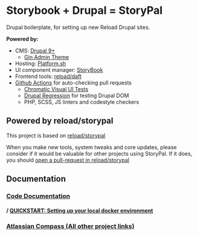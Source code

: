 # Storybook + Drupal = StoryPal

Drupal boilerplate, for setting up new Reload Drupal sites.

**Powered by:**

- CMS: [Drupal 9+](https://drupal.org)
  - [Gin Admin Theme](https://www.drupal.org/project/gin)
- Hosting: [Platform.sh](https://platform.sh)
- UI component manager: [StoryBook](https://storybook.js.org/)
- Frontend tools: [reload/daft](https://github.com/reload/daft)
- [Github Actions](./github/workflows) for auto-checking pull requests
  - [Chromatic Visual UI Tests](https://www.chromatic.com/)
  - [Drupal Regression](https://github.com/reload/action-drupal-regression) for testing Drupal DOM
  - PHP, SCSS, JS linters and codestyle checkers

## Powered by reload/storypal

This project is based on [reload/storypal](https://github.com/reload/storypal)

When you make new tools, system tweaks and core updates, please consider if it would be valuable for other projects using StoryPal.
If it does, you should [open a pull-request in reload/storypal](https://github.com/reload/storypal/pulls)

## Documentation

### [Code Documentation](./docs/README.md)

#### / [QUICKSTART: Setting up your local docker environment](./docs/docker.md)

### [Atlassian Compass (All other project links)](https://reload.atlassian.net/compass/component/44af3e87-55be-492a-a84c-681fa2e97353)

